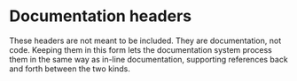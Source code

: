 Documentation headers
=====================

These headers are not meant to be included.  They are documentation, not code.
Keeping them in this form lets the documentation system process them in the
same way as in-line documentation, supporting references back and forth between
the two kinds.

